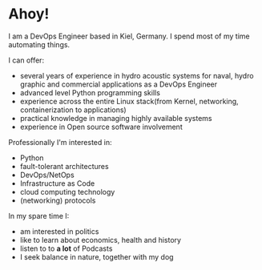 # Ahoy!
I am a DevOps Engineer based in Kiel, Germany.
I spend most of my time automating things.

I can offer:
- several years of experience in hydro acoustic systems for naval, hydro graphic and commercial applications as a DevOps Engineer
- advanced level Python programming skills
- experience across the entire Linux stack(from Kernel, networking, containerization to applications)
- practical knowledge in managing highly available systems
- experience in Open source software involvement

Professionally I'm interested in:
- Python
- fault-tolerant architectures
- DevOps/NetOps
- Infrastructure as Code
- cloud computing technology
- (networking) protocols

In my spare time I:
- am interested in politics
- like to learn about economics, health and history
- listen to to **a lot** of Podcasts
- I seek balance in nature, together with my dog
